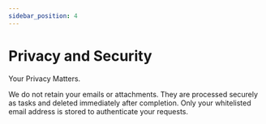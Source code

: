 ```yaml
---
sidebar_position: 4
---
```


# Privacy and Security

Your Privacy Matters.

We do not retain your emails or attachments. They are processed securely as tasks and deleted immediately after completion. Only your whitelisted email address is stored to authenticate your requests.
